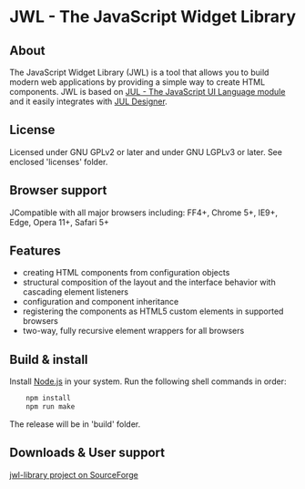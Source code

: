 JWL - The JavaScript Widget Library
===================================

About
-----

The JavaScript Widget Library (JWL) is a tool that allows you to build modern 
web applications by providing a simple way to create HTML components.
 JWL is based on [JUL - The JavaScript UI Language module](http://sourceforge.net/projects/jul-javascript/) 
 and it easily integrates with [JUL Designer](http://sourceforge.net/projects/jul-designer/).
 
License
-------
 
 Licensed under GNU GPLv2 or later and under GNU LGPLv3 or later. See enclosed 'licenses' folder.
 
Browser support
---------------

JCompatible with all major browsers including: FF4+, Chrome 5+, IE9+, Edge, Opera 11+, Safari 5+ 

Features
--------
 
* creating HTML components from configuration objects 
* structural composition of the layout and the interface behavior with cascading element listeners 
* configuration and component inheritance 
* registering the components as HTML5 custom elements in supported browsers 
* two-way, fully recursive element wrappers for all browsers 

Build & install
---------------

Install [Node.js](https://nodejs.org/) in your system.
Run the following shell commands in order:

``` bash
	npm install
	npm run make
```
The release will be in 'build' folder.

Downloads & User support
------------------------

[jwl-library project on SourceForge](http://sourceforge.net/projects/jwl-library/)

